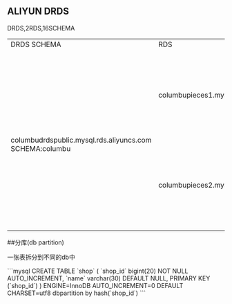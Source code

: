 ## ALIYUN DRDS 
DRDS,2RDS,16SCHEMA
<table>
<tr>
<td>DRDS SCHEMA</td>
<td>RDS</td>
<td>RDS SCHEMA</td>
</tr>
<tr>
    <td rowspan="16"> <br/>
        columbudrdspublic.mysql.rds.aliyuncs.com<br/>
        SCHEMA:columbu </td>
    <td rowspan="8">columbupieces1.mysql.rds.aliyuncs.com</td>
    <td>columbu_jmay_0000</td>
</tr>
<tr><td>columbu_jmay_0001</td></tr><tr><td>columbu_jmay_0002</td></tr><tr><td>columbu_jmay_0003</td></tr><tr><td>columbu_jmay_0004</td></tr><tr><td>columbu_jmay_0005</td></tr><tr><td>columbu_jmay_0006</td></tr><tr><td>columbu_jmay_0007</td></tr>
 <tr>
    <td rowspan="8">columbupieces2.mysql.rds.aliyuncs.com</td>
    <td>columbu_jmay_0008</td>
</tr>
<tr><td>columbu_jmay_0009</td></tr><tr><td>columbu_jmay_0010</td></tr><tr><td>columbu_jmay_0011</td></tr><tr><td>columbu_jmay_0012</td></tr><tr><td>columbu_jmay_0013</td></tr><tr><td>columbu_jmay_0014</td></tr><tr><td>columbu_jmay_0015</td></tr>
</table>
##分库(db partition)
<p>一张表拆分到不同的db中</p>
```mysql
CREATE TABLE `shop` (
  `shop_id` bigint(20) NOT NULL AUTO_INCREMENT,
  `name` varchar(30) DEFAULT NULL,
  PRIMARY KEY (`shop_id`)
) ENGINE=InnoDB AUTO_INCREMENT=0 DEFAULT CHARSET=utf8 dbpartition by hash(`shop_id`)
```
